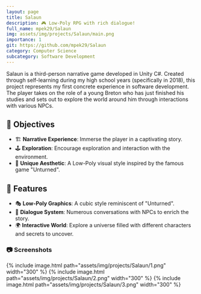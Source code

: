 ```yaml
---
layout: page
title: Salaun
description: 🎮 Low-Poly RPG with rich dialogue!
full_name: mpek29/Salaun
img: assets/img/projects/Salaun/main.png
importance: 1
git: https://github.com/mpek29/Salaun
category: Computer Science
subcategory: Software Development
---
```



Salaun is a third-person narrative game developed in Unity C#. Created through self-learning during my high school years (specifically in 2018), this project represents my first concrete experience in software development. The player takes on the role of a young Breton who has just finished his studies and sets out to explore the world around him through interactions with various NPCs.

## 🎯 Objectives

- 🏗️ **Narrative Experience**: Immerse the player in a captivating story.
- 🕹️ **Exploration**: Encourage exploration and interaction with the environment.
- 🎨 **Unique Aesthetic**: A Low-Poly visual style inspired by the famous game "Unturned".

## 📝 Features

- 🎭 **Low-Poly Graphics**: A cubic style reminiscent of "Unturned".
- 💬 **Dialogue System**: Numerous conversations with NPCs to enrich the story.
- 🌍 **Interactive World**: Explore a universe filled with different characters and secrets to uncover.

### 📷 Screenshots


<div style="display: flex; justify-content: space-between;">
    {% include image.html path="assets/img/projects/Salaun/1.png" width="300" %}
    {% include image.html path="assets/img/projects/Salaun/2.png" width="300" %}
    {% include image.html path="assets/img/projects/Salaun/3.png" width="300" %}
</div>

